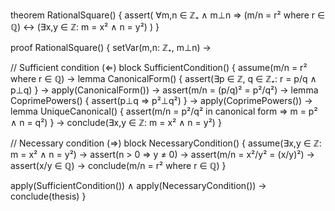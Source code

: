 theorem RationalSquare() {
  assert(
    ∀m,n ∈ ℤ₊ ∧ m⊥n ⇒
    (m/n = r² where r ∈ ℚ) ↔ (∃x,y ∈ ℤ: m = x² ∧ n = y²)
  )
}

proof RationalSquare() {
  setVar(m,n: ℤ₊, m⊥n) →
  
  // Sufficient condition (⇐)
  block SufficientCondition() {
    assume(m/n = r² where r ∈ ℚ) →
    lemma CanonicalForm() {
      assert(∃p ∈ ℤ, q ∈ ℤ₊: r = p/q ∧ p⊥q)
    } →
    apply(CanonicalForm()) →
    assert(m/n = (p/q)² = p²/q²) →
    lemma CoprimePowers() {
      assert(p⊥q ⇒ p²⊥q²)
    } →
    apply(CoprimePowers()) →
    lemma UniqueCanonical() {
      assert(m/n = p²/q² in canonical form ⇒ m = p² ∧ n = q²)
    } →
    conclude(∃x,y ∈ ℤ: m = x² ∧ n = y²)
  }

  // Necessary condition (⇒)
  block NecessaryCondition() {
    assume(∃x,y ∈ ℤ: m = x² ∧ n = y²) →
    assert(n > 0 ⇒ y ≠ 0) →
    assert(m/n = x²/y² = (x/y)²) →
    assert(x/y ∈ ℚ) →
    conclude(m/n = r² where r ∈ ℚ)
  }

  apply(SufficientCondition()) ∧ 
  apply(NecessaryCondition()) →
  conclude(thesis)
}